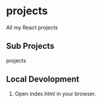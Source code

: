 # projects

All my React projects

## Sub Projects

projects

## Local Devolopment

1. Open index.html in your browser.
